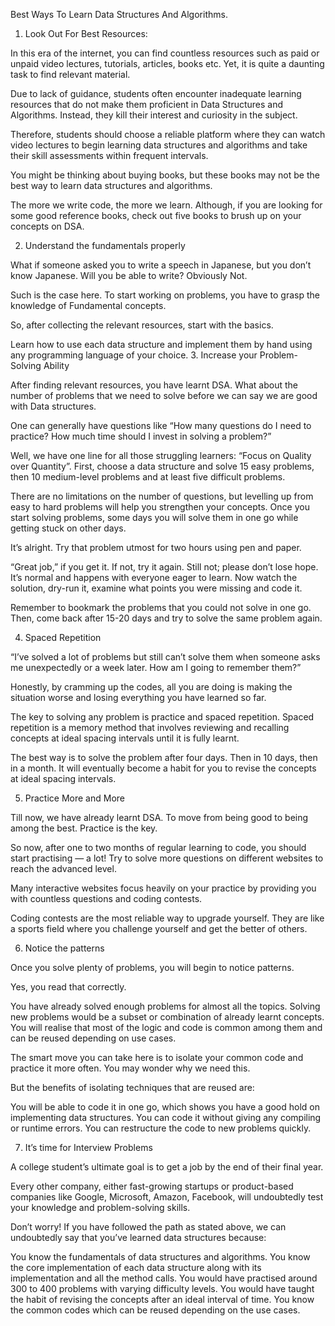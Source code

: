 Best Ways To Learn Data Structures And Algorithms.

1. Look Out For Best Resources:

In this era of the internet, you can find countless resources such as paid or unpaid video lectures, tutorials, articles, books etc. Yet, it is quite a daunting task to find relevant material. 

Due to lack of guidance, students often encounter inadequate learning resources that do not make them proficient in Data Structures and Algorithms. Instead, they kill their interest and curiosity in the subject.

Therefore, students should choose a reliable platform where they can watch video lectures to begin learning data structures and algorithms and take their skill assessments within frequent intervals.

You might be thinking about buying books, but these books may not be the best way to learn data structures and algorithms. 

The more we write code, the more we learn. Although, if you are looking for some good reference books, check out five books to brush up on your concepts on DSA. 
 

2. Understand the fundamentals properly

What if someone asked you to write a speech in Japanese, but you don’t know Japanese. Will you be able to write? Obviously Not.

Such is the case here. To start working on problems, you have to grasp the knowledge of Fundamental concepts.

So, after collecting the relevant resources, start with the basics. 

Learn how to use each data structure and implement them by hand using any programming language of your choice.
3. Increase your Problem-Solving Ability

After finding relevant resources, you have learnt DSA. What about the number of problems that we need to solve before we can say we are good with Data structures.

One can generally have questions like “How many questions do I need to practice? How much time should I invest in solving a problem?”

Well, we have one line for all those struggling learners: “Focus on Quality over Quantity”. First, choose a data structure and solve 15 easy problems, then 10 medium-level problems and at least five difficult problems.

There are no limitations on the number of questions, but levelling up from easy to hard problems will help you strengthen your concepts. Once you start solving problems, some days you will solve them in one go while getting stuck on other days.

It’s alright. Try that problem utmost for two hours using pen and paper.

“Great job,” if you get it. If not, try it again. Still not; please don’t lose hope. It’s normal and happens with everyone eager to learn. Now watch the solution, dry-run it, examine what points you were missing and code it.

Remember to bookmark the problems that you could not solve in one go. Then, come back after 15-20 days and try to solve the same problem again.
 

4. Spaced Repetition

“I’ve solved a lot of problems but still can’t solve them when someone asks me unexpectedly or a week later. How am I going to remember them?”

Honestly, by cramming up the codes, all you are doing is making the situation worse and losing everything you have learned so far.

The key to solving any problem is practice and spaced repetition. Spaced repetition is a memory method that involves reviewing and recalling concepts at ideal spacing intervals until it is fully learnt.

The best way is to solve the problem after four days. Then in 10 days, then in a month. It will eventually become a habit for you to revise the concepts at ideal spacing intervals.
 

5. Practice More and More

Till now, we have already learnt DSA. To move from being good to being among the best. Practice is the key.

So now, after one to two months of regular learning to code, you should start practising — a lot! Try to solve more questions on different websites to reach the advanced level.

Many interactive websites focus heavily on your practice by providing you with countless questions and coding contests.

Coding contests are the most reliable way to upgrade yourself. They are like a sports field where you challenge yourself and get the better of others.

6. Notice the patterns

Once you solve plenty of problems, you will begin to notice patterns.

Yes, you read that correctly.

You have already solved enough problems for almost all the topics. Solving new problems would be a subset or combination of already learnt concepts. You will realise that most of the logic and code is common among them and can be reused depending on use cases.

The smart move you can take here is to isolate your common code and practice it more often. You may wonder why we need this.

But the benefits of isolating techniques that are reused are:

You will be able to code it in one go, which shows you have a good hold on implementing data structures.
You can code it without giving any compiling or runtime errors.
You can restructure the code to new problems quickly.
 
7. It’s time for Interview Problems

A college student’s ultimate goal is to get a job by the end of their final year. 

Every other company, either fast-growing startups or product-based companies like Google, Microsoft, Amazon, Facebook, will undoubtedly test your knowledge and problem-solving skills.

Don’t worry! If you have followed the path as stated above, we can undoubtedly say that you’ve learned data structures because:

You know the fundamentals of data structures and algorithms.
You know the core implementation of each data structure along with its implementation and all the method calls.
You would have practised around 300 to 400 problems with varying difficulty levels.
You would have taught the habit of revising the concepts after an ideal interval of time.
You know the common codes which can be reused depending on the use cases.